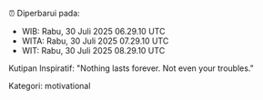 ⏰ Diperbarui pada:
- WIB: Rabu, 30 Juli 2025 06.29.10 UTC
- WITA: Rabu, 30 Juli 2025 07.29.10 UTC
- WIT: Rabu, 30 Juli 2025 08.29.10 UTC

Kutipan Inspiratif:
"Nothing lasts forever. Not even your troubles."


Kategori: motivational

